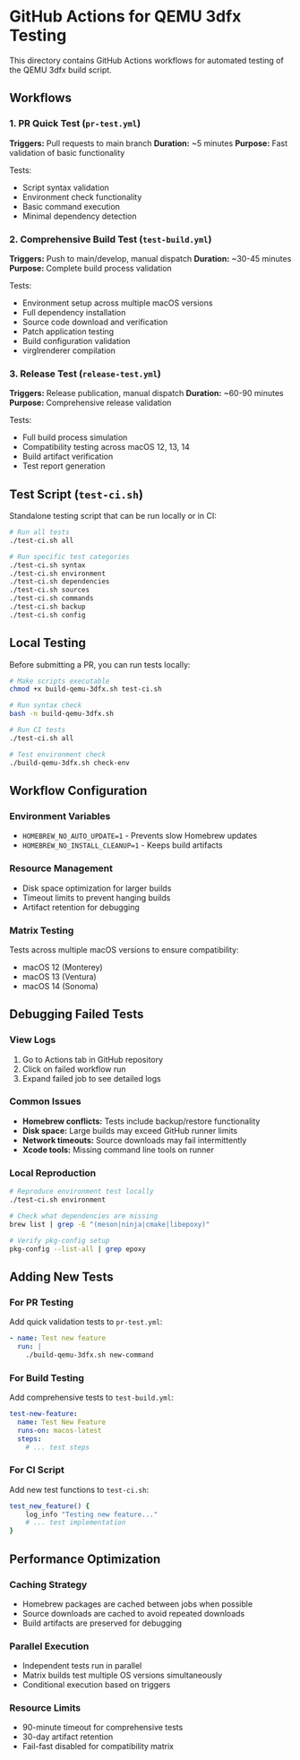# GitHub Actions for QEMU 3dfx Testing

This directory contains GitHub Actions workflows for automated testing of the QEMU 3dfx build script.

## Workflows

### 1. PR Quick Test (`pr-test.yml`)
**Triggers:** Pull requests to main branch
**Duration:** ~5 minutes
**Purpose:** Fast validation of basic functionality

Tests:
- Script syntax validation
- Environment check functionality
- Basic command execution
- Minimal dependency detection

### 2. Comprehensive Build Test (`test-build.yml`)
**Triggers:** Push to main/develop, manual dispatch
**Duration:** ~30-45 minutes
**Purpose:** Complete build process validation

Tests:
- Environment setup across multiple macOS versions
- Full dependency installation
- Source code download and verification
- Patch application testing
- Build configuration validation
- virglrenderer compilation

### 3. Release Test (`release-test.yml`)
**Triggers:** Release publication, manual dispatch
**Duration:** ~60-90 minutes  
**Purpose:** Comprehensive release validation

Tests:
- Full build process simulation
- Compatibility testing across macOS 12, 13, 14
- Build artifact verification
- Test report generation

## Test Script (`test-ci.sh`)

Standalone testing script that can be run locally or in CI:

```bash
# Run all tests
./test-ci.sh all

# Run specific test categories
./test-ci.sh syntax
./test-ci.sh environment
./test-ci.sh dependencies
./test-ci.sh sources
./test-ci.sh commands
./test-ci.sh backup
./test-ci.sh config
```

## Local Testing

Before submitting a PR, you can run tests locally:

```bash
# Make scripts executable
chmod +x build-qemu-3dfx.sh test-ci.sh

# Run syntax check
bash -n build-qemu-3dfx.sh

# Run CI tests
./test-ci.sh all

# Test environment check
./build-qemu-3dfx.sh check-env
```

## Workflow Configuration

### Environment Variables
- `HOMEBREW_NO_AUTO_UPDATE=1` - Prevents slow Homebrew updates
- `HOMEBREW_NO_INSTALL_CLEANUP=1` - Keeps build artifacts

### Resource Management
- Disk space optimization for larger builds
- Timeout limits to prevent hanging builds
- Artifact retention for debugging

### Matrix Testing
Tests across multiple macOS versions to ensure compatibility:
- macOS 12 (Monterey)
- macOS 13 (Ventura) 
- macOS 14 (Sonoma)

## Debugging Failed Tests

### View Logs
1. Go to Actions tab in GitHub repository
2. Click on failed workflow run
3. Expand failed job to see detailed logs

### Common Issues
- **Homebrew conflicts:** Tests include backup/restore functionality
- **Disk space:** Large builds may exceed GitHub runner limits
- **Network timeouts:** Source downloads may fail intermittently
- **Xcode tools:** Missing command line tools on runner

### Local Reproduction
```bash
# Reproduce environment test locally
./test-ci.sh environment

# Check what dependencies are missing
brew list | grep -E "(meson|ninja|cmake|libepoxy)"

# Verify pkg-config setup
pkg-config --list-all | grep epoxy
```

## Adding New Tests

### For PR Testing
Add quick validation tests to `pr-test.yml`:
```yaml
- name: Test new feature
  run: |
    ./build-qemu-3dfx.sh new-command
```

### For Build Testing  
Add comprehensive tests to `test-build.yml`:
```yaml
test-new-feature:
  name: Test New Feature
  runs-on: macos-latest
  steps:
    # ... test steps
```

### For CI Script
Add new test functions to `test-ci.sh`:
```bash
test_new_feature() {
    log_info "Testing new feature..."
    # ... test implementation
}
```

## Performance Optimization

### Caching Strategy
- Homebrew packages are cached between jobs when possible
- Source downloads are cached to avoid repeated downloads
- Build artifacts are preserved for debugging

### Parallel Execution
- Independent tests run in parallel
- Matrix builds test multiple OS versions simultaneously
- Conditional execution based on triggers

### Resource Limits
- 90-minute timeout for comprehensive tests
- 30-day artifact retention
- Fail-fast disabled for compatibility matrix
